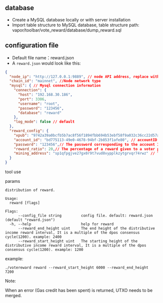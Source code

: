 ## database

- Create a MySQL database locally or with server installation
- Import table structure to MySQL database, table structure path:  vapor/toolbar/vote_reward/database/dump_reward.sql



## configuration file

- Default file name：reward.json
- A `reward.json` would look like this:

```json
{
  "node_ip": "http://127.0.0.1:9889", // node API address, replace with self node  API address
  "chain_id": "mainnet", //Node network type
  "mysql": { // Mysql connection information
    "connection": {
      "host": "192.168.30.186",
      "port": 3306,
      "username": "root",
      "password": "123456",
      "database": "reward"
    },
    "log_mode": false // default
  },
  "reward_config": {
    "xpub": "9742a39a0bcfb5b7ac8f56f1894fbb694b53ebf58f9a032c36cc22d57a06e49e94ff7199063fb7a78190624fa3530f611404b56fc9af91dcaf4639614512cb64", // Node public key (from dashboard Settings), replaced with its own
    "account_id": "bd775113-49e0-4678-94bf-2b853f1afe80", // accountID
    "password": "123456",// The password corresponding to the account ID
    "reward_ratio": 20,// The percentage of a reward given to a voter per block
    "mining_address": "sp1qfpgjve27gx0r9t7vud8vypplkzytgrvqr74rwz" // The address that receives the block reward, use the get-mining- address for mining address, for example, curl -x POST http://127.0.0.1:9889/get-mining-address -d '{}'
  }
}
```



tool use

params

```shell
distribution of reward.

Usage:
  reward [flags]

Flags:
      --config_file string         config file. default: reward.json (default "reward.json")
  -h, --help                       help for reward
      --reward_end_height uint     The end height of the distributive income reward interval, It is a multiple of the dpos consensus cycle(1200). example: 2400
      --reward_start_height uint   The starting height of the distributive income reward interval, It is a multiple of the dpos consensus cycle(1200). example: 1200
```

example:

```shell
./votereward reward --reward_start_height 6000 --reward_end_height 7200
```



Note: 

When an error (Gas credit has been spent) is returned, UTXO needs to be merged.